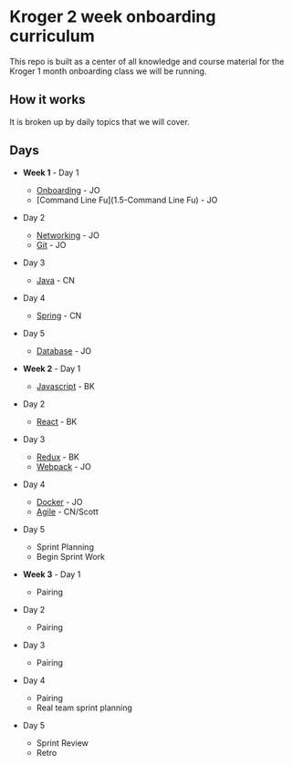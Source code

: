 # Kroger 2 week onboarding curriculum

This repo is built as a center of all knowledge and course material for the Kroger 1 month onboarding class we will be running.

## How it works

It is broken up by daily topics that we will cover.

## Days

* **Week 1** - Day 1
  * [Onboarding](1-Onboarding) - JO
  * [Command Line Fu](1.5-Command Line Fu) - JO
* Day 2
  * [Networking](2-Networking) - JO
  * [Git](3-Git) - JO
* Day 3
  * [Java](7-Java) - CN
* Day 4
  * [Spring](8-Spring) - CN
* Day 5
  * [Database](9-Databases) - JO
  
* **Week 2** - Day 1
  * [Javascript](4-Javascript) - BK
* Day 2
  * [React](5-React) - BK
* Day 3
  * [Redux](6-Redux) - BK
  * [Webpack](6.5-Webpack) - JO
* Day 4
  * [Docker](11-Docker) - JO
  * [Agile](10-Agile) - CN/Scott
* Day 5
  * Sprint Planning
  * Begin Sprint Work
  
* **Week 3** - Day 1
  * Pairing
* Day 2
  * Pairing
* Day 3
  * Pairing
* Day 4
  * Pairing
  * Real team sprint planning
* Day 5
  * Sprint Review
  * Retro
